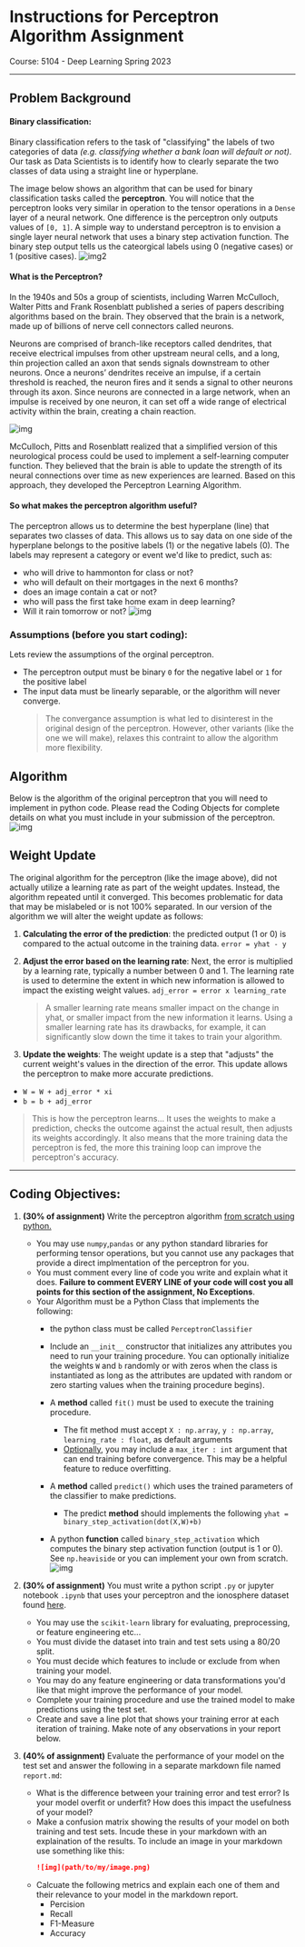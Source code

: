 # Instructions for Perceptron Algorithm Assignment

Course: 5104 - Deep Learning
Spring 2023

---
## Problem Background

#### Binary classification:
Binary classification refers to the task of "classifying" the labels of two categories of data _(e.g. classifying whether a bank loan will default or not)._ Our task as Data Scientists is to identify how to clearly separate the two classes of data using a straight line or hyperplane.

The image below shows an algorithm that can be used for binary classification tasks called the __perceptron__. You will notice that the perceptron looks very similar in operation to the tensor operations in a `Dense` layer of a neural network. One difference is the perceptron only outputs values of `[0, 1]`. A simple way to understand perceptron is to envision a single layer neural network that uses a binary step activation function. The binary step output tells us the cateorgical labels using 0 (negative cases) or 1 (positive cases).
![img2](static/img/perceptron.webp)

#### What is the Perceptron?
In the 1940s and 50s a group of scientists, including Warren McCulloch, Walter Pitts and Frank Rosenblatt published a series of papers describing algorithms based on the brain. They observed that the brain is a network, made up of billions of nerve cell connectors called neurons. 

Neurons are comprised of branch-like receptors called dendrites, that receive electrical impulses from other upstream neural cells, and a long, thin projection called an axon that sends signals downstream to other neurons. Once a neurons’ dendrites receive an impulse, if a certain threshold is reached, the neuron fires and it sends a signal to other neurons through its axon. Since neurons are connected in a large network, when an impulse is received by one neuron, it can set off a wide range of electrical activity within the brain, creating a chain reaction.

![img](static/img/neuron.png)

McCulloch, Pitts and Rosenblatt realized that a simplified version of this neurological process could be used to implement a self-learning computer function. They believed that the brain is able to update the strength of its neural connections over time as new experiences are learned. Based on this approach, they developed the Perceptron Learning Algorithm.

#### So what makes the perceptron algorithm useful?

The perceptron allows us to determine the best hyperplane (line) that separates two classes of data. This allows us to say data on one side of the hyperplane belongs to the positive labels (1) or the negative labels (0). The labels may represent a category or event we'd like to predict, such as:
-  who will drive to hammonton for class or not?
-  who will default on their mortgages in the next 6 months?
-  does an image contain a cat or not?
-  who will pass the first take home exam in deep learning?
-  Will it rain tomorrow or not?
![img](https://www.cs.cornell.edu/courses/cs4780/2018fa/lectures/images/perceptron/perceptron_img1.png)


### Assumptions (before you start coding):
Lets review the assumptions of the orginal perceptron.
- The perceptron output must be binary `0` for the negative label or `1` for the positive label
- The input data must be linearly separable, or the algorithm will never converge. 
    > The convergance assumption is what led to disinterest in the original design of the perceptron. However, other variants (like the one we will make), relaxes this contraint to allow the algorithm more flexibility. 


## Algorithm

Below is the algorithm of the original perceptron that you will need to implement in python code. Please read the Coding Objects for complete details on what you must include in your submission of the perceptron. 
![img](static/img/algorithm.webp)

## Weight Update
The original algorithm for the perceptron (like the image above), did not actually utilize a learning rate as part of the weight updates. Instead, the algorithm repeated until it converged. This becomes problematic for data that may be mislabeled or is not 100% separated. In our version of the algorithm we will alter the weight update as follows:

1. __Calculating the error of the prediction__: the predicted output (1 or 0) is compared to the actual outcome in the training data. `error = yhat - y`
2.  __Adjust the error based on the learning rate__: Next, the error is multiplied by a learning rate, typically a number between 0 and 1. The learning rate is used to  determine the extent in which new information is allowed to impact the existing weight values.  `adj_error = error x learning_rate`

    > A smaller learning rate means smaller impact on the change in yhat, or smaller impact from the new information it learns.
    > Using a smaller learning rate has its drawbacks, for example, it can significantly slow down the time it takes to train your algorithm. 

3. __Update the weights__: The weight update is a step that "adjusts" the current weight's values  in the direction of the error. This update allows the perceptron to  make more accurate predictions.
  - `W = W + adj_error * xi`
  - `b = b + adj_error`
   > This is how the perceptron learns... It uses the weights to make a prediction, checks the outcome against the actual result, then adjusts its weights accordingly. It also means that the more training data the perceptron is fed, the more this training loop can improve the perceptron's accuracy.

---

## Coding Objectives:


1. __(30% of assignment)__ Write the perceptron algorithm <u>from scratch using python.</u>
   - You may use `numpy`,`pandas` or any python standard libraries for performing tensor operations, but you cannot use any packages that provide a direct implmentation of the perceptron for you.
   - You must comment every line of code you write and explain what it does. __Failure to comment EVERY LINE of your code will cost you all points for this section of the assignment, No Exceptions__.
   - Your Algorithm must be a Python Class that implements the following:
       - the python class must be  called `PerceptronClassifier`
       - Include an `__init__` constructor that initializes any attributes you need to run your training procedure. You can optionally initialize the weights `W` and `b` randomly or with zeros when the class is instantiated as long as the attributes are updated with random or zero starting values when the training procedure begins).
       - A __method__ called `fit()` must be used to execute the training procedure.
         - The fit method must accept `X : np.array`, `y : np.array`, `learning_rate : float`, as default arguments
         - <u>Optionally</u>, you may include a `max_iter : int` argument that can end training before convergence. This may be a helpful feature to reduce overfitting.
   
       - A __method__ called `predict()` which uses the trained parameters of the classifier to make predictions.
         - The predict __method__ should implements the following `yhat = binary_step_activation(dot(X,W)+b)`
      - A python __function__ called `binary_step_activation` which computes the binary step activation function (output is 1 or 0). See `np.heaviside` or you can implement your own from scratch.
        ![img](static/img/binary_step.png)
  

2. __(30% of assignment)__ You must write a python script `.py` or jupyter notebook `.ipynb` that uses your perceptron and the ionosphere dataset found [here](https://archive.ics.uci.edu/ml/datasets/Ionosphere).
   - You may use the `scikit-learn` library for evaluating, preprocessing, or feature engineering etc...
   - You must divide the dataset into train and test sets using a 80/20 split.
   - You must decide which features to include or exclude from when training your model.
   - You may do any feature engineering or data transformations you'd like that might improve the performance of your model. 
   - Complete your training procedure and use the trained model to make predictions using the test set. 
   - Create and save a line plot that shows your training error at each iteration of training. Make note of any observations in your report below.


3. __(40% of assignment)__ Evaluate the performance of your model on the test set and answer the following in a separate markdown file named `report.md`:
   -   What is the difference between your training error and test error? Is your model overfit or underfit? How does this impact the usefulness of your model?
    - Make a confusion matrix showing the results of your model on both training and test sets. Incude these in your markdown with an explaination of the results. To include an image in your markdown use something like this:
        ```markdown
        ![img](path/to/my/image.png)
        ```
    - Calcuate the following metrics and explain each one of them and their relevance to your model in the markdown report. 
      - Percision
      - Recall
      - F1-Measure
      - Accuracy
